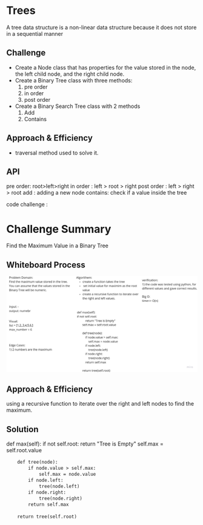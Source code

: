 # Trees
A tree data structure is a non-linear data structure because it does not store in a sequential manner
## Challenge
- Create a Node class that has properties for the value stored in the node, the left child node, and the right child node.
- Create a Binary Tree class with three methods:
    1) pre order
    2) in order
    3) post order 
- Create a Binary Search Tree class with 2 methods 
    1) Add
    2) Contains
## Approach & Efficiency
- traversal method used to solve it. 
## API
pre order: root>left>right
in order : left > root > right
post order : left > right > root 
add : adding a new node
contains: check if a value inside the tree

code challenge :

# Challenge Summary
Find the Maximum Value in a Binary Tree


## Whiteboard Process
![whitevoard](chellange16.jpg)
## Approach & Efficiency
using a recursive function to iterate over the right and left nodes to find the maximum.
## Solution
def max(self):
        if not self.root:
            return "Tree is Empty"
        self.max = self.root.value

        def tree(node):
            if node.value > self.max:
                self.max = node.value
            if node.left:
                tree(node.left)
            if node.right:
                tree(node.right)
            return self.max

        return tree(self.root)
